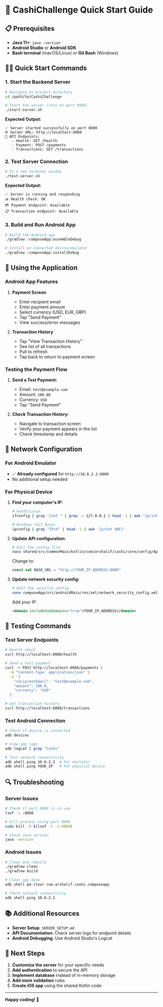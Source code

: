# 🚀 CashiChallenge Quick Start Guide

## 📋 Prerequisites

- **Java 11+**: `java -version`
- **Android Studio** or **Android SDK**
- **Bash terminal** (macOS/Linux) or **Git Bash** (Windows)

## 🏃‍♂️ Quick Start Commands

### 1. Start the Backend Server
```bash
# Navigate to project directory
cd /path/to/CashiChallenge

# Start the server (runs on port 8080)
./start-server.sh
```

**Expected Output:**
```
✅ Server started successfully on port 8080
🌐 Server URL: http://localhost:8080
📱 API Endpoints:
   - Health: GET /health
   - Payment: POST /payments
   - Transactions: GET /transactions
```

### 2. Test Server Connection
```bash
# In a new terminal window
./test-server.sh
```

**Expected Output:**
```
✅ Server is running and responding
📊 Health check: OK
💳 Payment endpoint: Available
📋 Transaction endpoint: Available
```

### 3. Build and Run Android App
```bash
# Build the Android app
./gradlew :composeApp:assembleDebug

# Install on connected device/emulator
./gradlew :composeApp:installDebug
```

## 📱 Using the Application

### Android App Features

1. **Payment Screen**
   - Enter recipient email
   - Enter payment amount
   - Select currency (USD, EUR, GBP)
   - Tap "Send Payment"
   - View success/error messages

2. **Transaction History**
   - Tap "View Transaction History"
   - See list of all transactions
   - Pull to refresh
   - Tap back to return to payment screen

### Testing the Payment Flow

1. **Send a Test Payment:**
   - Email: `test@example.com`
   - Amount: `100.00`
   - Currency: `USD`
   - Tap "Send Payment"

2. **Check Transaction History:**
   - Navigate to transaction screen
   - Verify your payment appears in the list
   - Check timestamp and details

## 🔧 Network Configuration

### For Android Emulator
- ✅ **Already configured** for `http://10.0.2.2:8080`
- No additional setup needed

### For Physical Device
1. **Find your computer's IP:**
   ```bash
   # macOS/Linux
   ifconfig | grep "inet " | grep -v 127.0.0.1 | head -1 | awk '{print $2}'
   
   # Windows (Git Bash)
   ipconfig | grep "IPv4" | head -1 | awk '{print $NF}'
   ```

2. **Update API configuration:**
   ```bash
   # Edit the config file
   nano shared/src/commonMain/kotlin/com/arshalif/cashi/core/config/ApiConfig.kt
   ```
   
   Change to:
   ```kotlin
   const val BASE_URL = "http://YOUR_IP_ADDRESS:8080"
   ```

3. **Update network security config:**
   ```bash
   # Edit the security config
   nano composeApp/src/androidMain/res/xml/network_security_config.xml
   ```
   
   Add your IP:
   ```xml
   <domain includeSubdomains="true">YOUR_IP_ADDRESS</domain>
   ```

## 🧪 Testing Commands

### Test Server Endpoints
```bash
# Health check
curl http://localhost:8080/health

# Send a test payment
curl -X POST http://localhost:8080/payments \
  -H "Content-Type: application/json" \
  -d '{
    "recipientEmail": "test@example.com",
    "amount": 100.0,
    "currency": "USD"
  }'

# Get transaction history
curl http://localhost:8080/transactions
```

### Test Android Connection
```bash
# Check if device is connected
adb devices

# View app logs
adb logcat | grep "Cashi"

# Test network connectivity
adb shell ping 10.0.2.2  # For emulator
adb shell ping YOUR_IP   # For physical device
```

## 🔍 Troubleshooting

### Server Issues
```bash
# Check if port 8080 is in use
lsof -i :8080

# Kill process using port 8080
sudo kill -9 $(lsof -t -i:8080)

# Check Java version
java -version
```

### Android Issues
```bash
# Clean and rebuild
./gradlew clean
./gradlew build

# Clear app data
adb shell pm clear com.arshalif.cashi.composeapp

# Check network connectivity
adb shell ping 10.0.2.2
```

## 📚 Additional Resources

- **Server Setup**: `SERVER_SETUP.md`
- **API Documentation**: Check server logs for endpoint details
- **Android Debugging**: Use Android Studio's Logcat

## 🎯 Next Steps

1. **Customize the server** for your specific needs
2. **Add authentication** to secure the API
3. **Implement database** instead of in-memory storage
4. **Add more validation** rules
5. **Create iOS app** using the shared Kotlin code

---

**Happy coding! 🚀** 